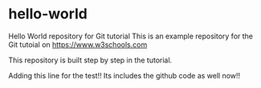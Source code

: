# hello-world
Hello World repository for Git tutorial
This is an example repository for the Git tutoial on https://www.w3schools.com

This repository is built step by step in the tutorial.

Adding this line for the test!!
Its includes the github code as well now!!
